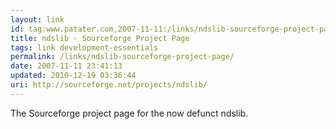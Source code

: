 ```yaml
---
layout: link
id: tag:www.patater.com,2007-11-11:/links/ndslib-sourceforge-project-page
title: ndslib - Sourceforge Project Page
tags: link development-essentials
permalink: /links/ndslib-sourceforge-project-page/
date: 2007-11-11 23:41:13
updated: 2010-12-19 03:36:44
uri: http://sourceforge.net/projects/ndslib/
---
```

The Sourceforge project page for the now defunct ndslib.
